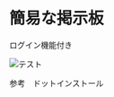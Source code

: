 # 簡易な掲示板

ログイン機能付き

![テスト](https://github.com/Masaaki61081/MyPortfolio/blob/master/screenshot/%E5%9B%B31.png)

参考　ドットインストール
